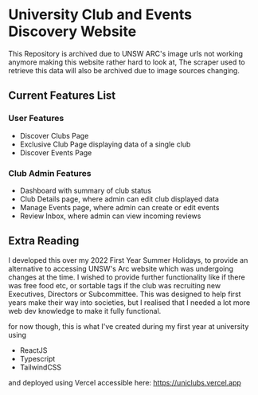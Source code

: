 # University Club and Events Discovery Website

This Repository is archived due to UNSW ARC's image urls not working anymore making this website rather hard to look at,
The scraper used to retrieve this data will also be archived due to image sources changing.

## Current Features List

### User Features

- Discover Clubs Page
- Exclusive Club Page displaying data of a single club
- Discover Events Page

### Club Admin Features

- Dashboard with summary of club status
- Club Details page, where admin can edit club displayed data
- Manage Events page, where admin can create or edit events
- Review Inbox, where admin can view incoming reviews

## Extra Reading

I developed this over my 2022 First Year Summer Holidays, to provide an alternative to accessing UNSW's Arc website which was undergoing changes at the time. I wished to provide further functionality like if there was free food etc, or sortable tags if the club was recruiting new Executives, Directors or Subcommittee. This was designed to help first years make their way into societies, but I realised that I needed a lot more web dev knowledge to make it fully functional.

for now though, this is what I've created during my first year at university using

- ReactJS
- Typescript
- TailwindCSS

and deployed using Vercel accessible here: https://uniclubs.vercel.app
